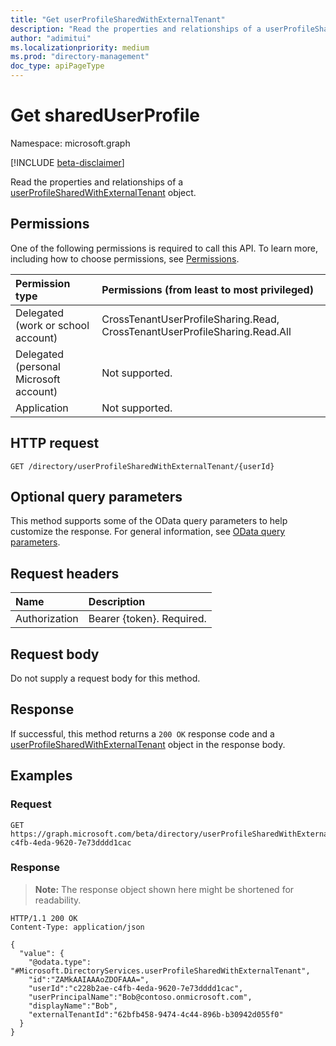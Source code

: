 ```yaml
---
title: "Get userProfileSharedWithExternalTenant"
description: "Read the properties and relationships of a userProfileSharedWithExternalTenant object."
author: "adimitui"
ms.localizationpriority: medium
ms.prod: "directory-management"
doc_type: apiPageType
---
```


# Get sharedUserProfile
Namespace: microsoft.graph

[!INCLUDE [beta-disclaimer](../../includes/beta-disclaimer.md)]

Read the properties and relationships of a [userProfileSharedWithExternalTenant](../resources/sharedUserProfile.md) object.

## Permissions
One of the following permissions is required to call this API. To learn more, including how to choose permissions, see [Permissions](/graph/permissions-reference).

|Permission type|Permissions (from least to most privileged)|
|:---|:---|
|Delegated (work or school account)|CrossTenantUserProfileSharing.Read, CrossTenantUserProfileSharing.Read.All|
|Delegated (personal Microsoft account)|Not supported.|
|Application|Not supported.|

## HTTP request

<!-- {
  "blockType": "ignored"
}
-->
``` http
GET /directory/userProfileSharedWithExternalTenant/{userId}
```

## Optional query parameters
This method supports some of the OData query parameters to help customize the response. For general information, see [OData query parameters](/graph/query-parameters).

## Request headers
|Name|Description|
|:---|:---|
|Authorization|Bearer {token}. Required.|

## Request body
Do not supply a request body for this method.

## Response

If successful, this method returns a `200 OK` response code and a [userProfileSharedWithExternalTenant](../resources/userProfileSharedWithExternalTenant.md) object in the response body.

## Examples

### Request
<!-- {
  "blockType": "request",
  "name": "get_tenantreference"
}
-->
``` http
GET https://graph.microsoft.com/beta/directory/userProfileSharedWithExternalTenant/c228b2ae-c4fb-4eda-9620-7e73dddd1cac
```


### Response
>**Note:** The response object shown here might be shortened for readability.
<!-- {
  "blockType": "response",
  "truncated": true,
  "@odata.type": "Microsoft.DirectoryServices.tenantReference"
}
-->
``` http
HTTP/1.1 200 OK
Content-Type: application/json

{
  "value": {
    "@odata.type": "#Microsoft.DirectoryServices.userProfileSharedWithExternalTenant",
    "id":"ZAMkAAIAAAoZDOFAAA=",
    "userId":"c228b2ae-c4fb-4eda-9620-7e73dddd1cac",
    "userPrincipalName":"Bob@contoso.onmicrosoft.com",
    "displayName":"Bob",
    "externalTenantId":"62bfb458-9474-4c44-896b-b30942d055f0"
  }
}
```

